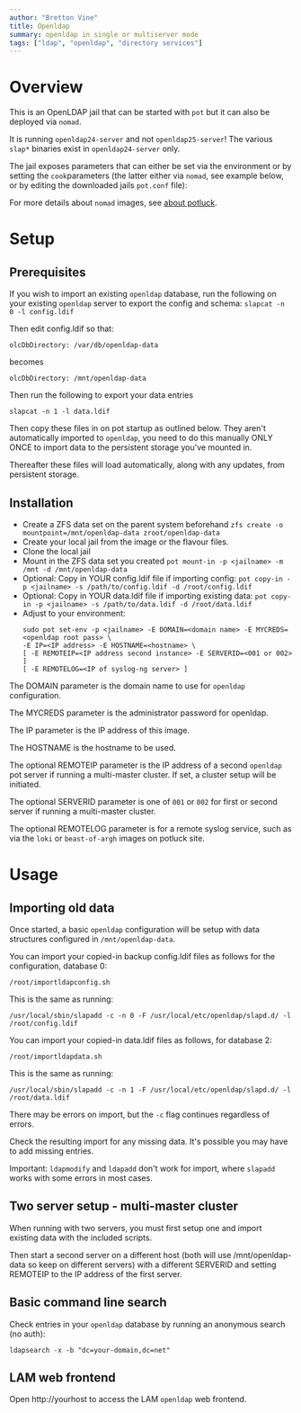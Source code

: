 ```yaml
---
author: "Bretton Vine"
title: Openldap
summary: openldap in single or multiserver mode
tags: ["ldap", "openldap", "directory services"]
---
```


# Overview

This is an OpenLDAP jail that can be started with ```pot``` but it can also be deployed via ```nomad```.

It is running `openldap24-server` and not `openldap25-server`! The various `slap*` binaries exist in
`openldap24-server` only.

The jail exposes parameters that can either be set via the environment or by setting the ```cook```parameters (the
latter either via ```nomad```, see example below, or by editing the downloaded jails ```pot.conf``` file):

For more details about ```nomad``` images, see [about potluck](https://potluck.honeyguide.net/micro/about-potluck/).

# Setup

## Prerequisites

If you wish to import an existing `openldap` database, run the following on your existing `openldap` server to
export the config and schema:
``` slapcat -n 0 -l config.ldif ```

Then edit config.ldif so that:
```
olcDbDirectory: /var/db/openldap-data
```

becomes
```
olcDbDirectory: /mnt/openldap-data
```

Then run the following to export your data entries
```
slapcat -n 1 -l data.ldif
```

Then copy these files in on pot startup as outlined below. They aren't automatically imported to `openldap`, you
need to do this manually ONLY ONCE to import data to the persistent storage you've mounted in.

Thereafter these files will load automatically, along with any updates, from persistent storage.

## Installation

* Create a ZFS data set on the parent system beforehand
  ```zfs create -o mountpoint=/mnt/openldap-data zroot/openldap-data```
* Create your local jail from the image or the flavour files.
* Clone the local jail
* Mount in the ZFS data set you created
  ```pot mount-in -p <jailname> -m /mnt -d /mnt/openldap-data```
* Optional: Copy in YOUR config.ldif file if importing config:
  ```pot copy-in -p <jailname> -s /path/to/config.ldif -d /root/config.ldif```
* Optional: Copy in YOUR data.ldif file if importing existing data:
  ```pot copy-in -p <jailname> -s /path/to/data.ldif -d /root/data.ldif```
* Adjust to your environment:
  ```
  sudo pot set-env -p <jailname> -E DOMAIN=<domain name> -E MYCREDS=<openldap root pass> \
  -E IP=<IP address> -E HOSTNAME=<hostname> \
  [ -E REMOTEIP=<IP address second instance> -E SERVERID=<001 or 002> ]
  [ -E REMOTELOG=<IP of syslog-ng server> ]
  ```

The DOMAIN parameter is the domain name to use for `openldap` configuration.

The MYCREDS parameter is the administrator password for openldap.

The IP parameter is the IP address of this image.

The HOSTNAME is the hostname to be used.

The optional REMOTEIP parameter is the IP address of a second `openldap` pot server if running a multi-master
cluster. If set, a cluster setup will be initiated.

The optional SERVERID parameter is one of `001` or `002` for first or second server if running a multi-master cluster.

The optional REMOTELOG parameter is for a remote syslog service, such as via the `loki` or `beast-of-argh` images on potluck site.

# Usage

## Importing old data

Once started, a basic `openldap` configuration will be setup with data structures configured in `/mnt/openldap-data`.

You can import your copied-in backup config.ldif files as follows for the configuration, database 0:
```
/root/importldapconfig.sh
```

This is the same as running:
```
/usr/local/sbin/slapadd -c -n 0 -F /usr/local/etc/openldap/slapd.d/ -l /root/config.ldif
```

You can import your copied-in data.ldif files as follows, for database 2:
```
/root/importldapdata.sh
```

This is the same as running:
```
/usr/local/sbin/slapadd -c -n 1 -F /usr/local/etc/openldap/slapd.d/ -l /root/data.ldif
```

There may be errors on import, but the `-c` flag continues regardless of errors.

Check the resulting import for any missing data. It's possible you may have to add missing entries.

Important: `ldapmodify` and `ldapadd` don't work for import, where `slapadd` works with some errors in most cases.

## Two server setup - multi-master cluster

When running with two servers, you must first setup one and import existing data with the included scripts.

Then start a second server on a different host (both will use /mnt/openldap-data so keep on different servers)
with a different SERVERID and setting REMOTEIP to the IP address of the first server.

## Basic command line search

Check entries in your `openldap` database by running an anonymous search (no auth):
```
ldapsearch -x -b "dc=your-domain,dc=net"
```

## LAM web frontend
Open http://yourhost to access the LAM `openldap` web frontend.
